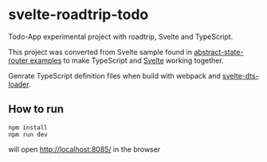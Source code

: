 # svelte-roadtrip-todo
Todo-App experimental project with roadtrip, Svelte and TypeScript.

This project was converted from Svelte sample found in [abstract-state-router examples](http://tehshrike.github.io/state-router-example/) to make TypeScript and [Svelte](https://svelte.technology/) working together.

Genrate TypeScript definition files when build with webpack and [svelte-dts-loader](https://github.com/Kiho/svelte-dts-loader).

## How to run
    npm install
    npm run dev

will open [http://localhost:8085/](http://localhost:8085/) in the browser
